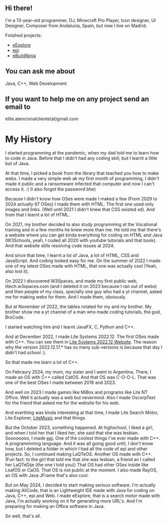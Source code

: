 ## Hi there!

I'm a 13-year-old programmer, DJ, Minecraft Pro Player, Icon designer, UI Designer, Composer from Andalucía, Spain, but now I live on Madrid.

Finished projects:
- [eExplore](https://e--explore.web.app)
- [epi](https://elitees.github.io/epi/)
- [eBuildNinja](https://github.com/eLiteEs/e--buildninja)

## You can ask me about
Java, C++, Web Development

## If you want to help me on any project send an email to
elite.atencionalcliente(at)gmail.com

# My History

I started programming at the pandemic, when my dad told me to learn how to code in Java. Before that I didn't had any coding skill, but I learnt a little but of Java.

At that time, I picked a book from the library that teached you how to make webs. I made a very simple web ak my first month of programming, I didn't made it public and a ransomware infected that computer and now I can't access it. :( (I also forgot the password btw)

Because I didn't know how OSes were made I maked a few (From 2029 to 2024 actually 67 OSes) I made them with HTML. The first one used only images and links. (Well until 2021 I didn't knew that CSS existed xd). And from that I learnt a lot of HTML.

On 2021, my brother decided to also study programming at the Vocational training and in a few months he knew more than me. He told me that there's a website where you can get kinda everything for coding on HTML and Java (W3Schools, yeah, I coded all 2020 with youtube tutorials and that book). And that website stills resolving code issues at 2024.

And since that time, I learnt a lot of Java, a lot of HTML, CSS and JavaScript. And coding looked easy for me. On the summer of 2022 I made one of my latest OSes made with HTML, that one was actually cool (Yeah, also lost it).

On 2022 I discovered W3Spaces, and made my first public web, litech.w3spaces.com (and I deleted it on 2023 because I ran out of webs) and then people of my class, specially one guy who had a yt channel, asked me for making webs for them. And I made them, obviously.

But at November of 2022, the tables rotated for my and my brother. My brother show me a yt channel of a man who made coding tutorials, the god, BroCode.

I started watching him and I learnt JavaFX, C, Python and C++.

And at December 2022, I made Lite Systems 2022.12. The first OSes made with C++. You can see them in [Lite Systems 2022.12 Website](https://lite-systems.webflow.io). The reason why the version 2022.12.17.* has so many sub-versions is because that day I didn't had school :).

So that made me learn a lot of C++.

On Febraury 2024, my mom, my sister and I went to Argentina. There, I made an OS with C++ called CatOS. And that OS was C-O-O-L. That was one of the best OSes I made between 2019 and 2023.

And well on 2023 I made games like MiBox and programs like Lite NT Office. Well it actually was a web but nevermind. Also I made OscorpText for the friend that asked me for the website for his web.

And everthing was kinda interesting at that time, I made Lite Search Motor, Lite Explorer, [LiteMusic](https://surfacesystems.github.io/LiteMusic/) and that things.

But the October 2023, something happened.
At highschool, I liked a girl, and when I told her that I liked her, she said that she was lesbian. Soooooooo, I made [epi](https://elitees.github.io/epi/). One of the coolest things I've ever made with C++. A programmming language. And it was all going good until, I don't know how, but I deleted a folder in which I had all the code of epi and other projects. So, I continued making LaQTeOS. Another OS made with C++. (Fun fact: to the girl that told me that she was lesbian, a friend an I called her LaQTeDije (the one I told you)) That OS had other OSes inside like LeafOS or CaOS. That OS is not public at the moment. I also made RayOS, an OS with Java JFrame that's also cool.

But on May 2024, I decided to start making serious software. I'm actually making AliCode, that is an Lightweight IDE made with Java for coding on Java, C++, epi and Web. I made eExplore, that is a search motor made with Java, I'm actually working on it for generating more URL's. And I'm preparing for making an Office software in Java.

So well, that's all.

